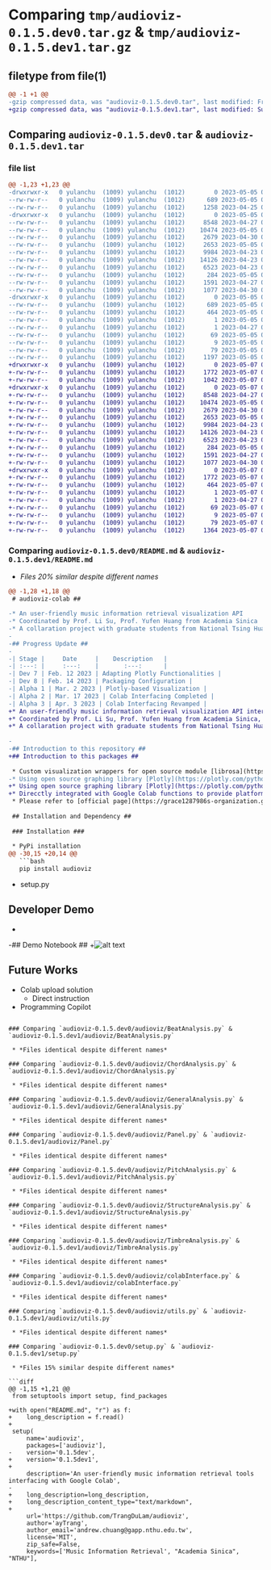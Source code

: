 # Comparing `tmp/audioviz-0.1.5.dev0.tar.gz` & `tmp/audioviz-0.1.5.dev1.tar.gz`

## filetype from file(1)

```diff
@@ -1 +1 @@
-gzip compressed data, was "audioviz-0.1.5.dev0.tar", last modified: Fri May  5 03:26:26 2023, max compression
+gzip compressed data, was "audioviz-0.1.5.dev1.tar", last modified: Sun May  7 03:02:06 2023, max compression
```

## Comparing `audioviz-0.1.5.dev0.tar` & `audioviz-0.1.5.dev1.tar`

### file list

```diff
@@ -1,23 +1,23 @@
-drwxrwxr-x   0 yulanchu  (1009) yulanchu  (1012)        0 2023-05-05 03:26:26.001868 audioviz-0.1.5.dev0/
--rw-rw-r--   0 yulanchu  (1009) yulanchu  (1012)      689 2023-05-05 03:26:26.001868 audioviz-0.1.5.dev0/PKG-INFO
--rw-rw-r--   0 yulanchu  (1009) yulanchu  (1012)     1258 2023-04-25 05:51:15.000000 audioviz-0.1.5.dev0/README.md
-drwxrwxr-x   0 yulanchu  (1009) yulanchu  (1012)        0 2023-05-05 03:26:25.997868 audioviz-0.1.5.dev0/audioviz/
--rw-rw-r--   0 yulanchu  (1009) yulanchu  (1012)     8548 2023-04-27 03:14:29.000000 audioviz-0.1.5.dev0/audioviz/BeatAnalysis.py
--rw-rw-r--   0 yulanchu  (1009) yulanchu  (1012)    10474 2023-05-05 03:22:56.000000 audioviz-0.1.5.dev0/audioviz/ChordAnalysis.py
--rw-rw-r--   0 yulanchu  (1009) yulanchu  (1012)     2679 2023-04-30 07:22:36.000000 audioviz-0.1.5.dev0/audioviz/GeneralAnalysis.py
--rw-rw-r--   0 yulanchu  (1009) yulanchu  (1012)     2653 2023-05-05 03:17:01.000000 audioviz-0.1.5.dev0/audioviz/Panel.py
--rw-rw-r--   0 yulanchu  (1009) yulanchu  (1012)     9984 2023-04-23 03:57:05.000000 audioviz-0.1.5.dev0/audioviz/PitchAnalysis.py
--rw-rw-r--   0 yulanchu  (1009) yulanchu  (1012)    14126 2023-04-23 04:28:52.000000 audioviz-0.1.5.dev0/audioviz/StructureAnalysis.py
--rw-rw-r--   0 yulanchu  (1009) yulanchu  (1012)     6523 2023-04-23 03:57:05.000000 audioviz-0.1.5.dev0/audioviz/TimbreAnalysis.py
--rw-rw-r--   0 yulanchu  (1009) yulanchu  (1012)      284 2023-05-05 03:18:02.000000 audioviz-0.1.5.dev0/audioviz/__init__.py
--rw-rw-r--   0 yulanchu  (1009) yulanchu  (1012)     1591 2023-04-27 03:14:12.000000 audioviz-0.1.5.dev0/audioviz/colabInterface.py
--rw-rw-r--   0 yulanchu  (1009) yulanchu  (1012)     1077 2023-04-30 07:26:37.000000 audioviz-0.1.5.dev0/audioviz/utils.py
-drwxrwxr-x   0 yulanchu  (1009) yulanchu  (1012)        0 2023-05-05 03:26:26.001868 audioviz-0.1.5.dev0/audioviz.egg-info/
--rw-rw-r--   0 yulanchu  (1009) yulanchu  (1012)      689 2023-05-05 03:26:25.000000 audioviz-0.1.5.dev0/audioviz.egg-info/PKG-INFO
--rw-rw-r--   0 yulanchu  (1009) yulanchu  (1012)      464 2023-05-05 03:26:25.000000 audioviz-0.1.5.dev0/audioviz.egg-info/SOURCES.txt
--rw-rw-r--   0 yulanchu  (1009) yulanchu  (1012)        1 2023-05-05 03:26:25.000000 audioviz-0.1.5.dev0/audioviz.egg-info/dependency_links.txt
--rw-rw-r--   0 yulanchu  (1009) yulanchu  (1012)        1 2023-04-27 03:19:27.000000 audioviz-0.1.5.dev0/audioviz.egg-info/not-zip-safe
--rw-rw-r--   0 yulanchu  (1009) yulanchu  (1012)       69 2023-05-05 03:26:25.000000 audioviz-0.1.5.dev0/audioviz.egg-info/requires.txt
--rw-rw-r--   0 yulanchu  (1009) yulanchu  (1012)        9 2023-05-05 03:26:25.000000 audioviz-0.1.5.dev0/audioviz.egg-info/top_level.txt
--rw-rw-r--   0 yulanchu  (1009) yulanchu  (1012)       79 2023-05-05 03:26:26.001868 audioviz-0.1.5.dev0/setup.cfg
--rw-rw-r--   0 yulanchu  (1009) yulanchu  (1012)     1197 2023-05-05 03:25:30.000000 audioviz-0.1.5.dev0/setup.py
+drwxrwxr-x   0 yulanchu  (1009) yulanchu  (1012)        0 2023-05-07 03:02:06.673739 audioviz-0.1.5.dev1/
+-rw-rw-r--   0 yulanchu  (1009) yulanchu  (1012)     1772 2023-05-07 03:02:06.673739 audioviz-0.1.5.dev1/PKG-INFO
+-rw-rw-r--   0 yulanchu  (1009) yulanchu  (1012)     1042 2023-05-07 02:59:39.000000 audioviz-0.1.5.dev1/README.md
+drwxrwxr-x   0 yulanchu  (1009) yulanchu  (1012)        0 2023-05-07 03:02:06.673739 audioviz-0.1.5.dev1/audioviz/
+-rw-rw-r--   0 yulanchu  (1009) yulanchu  (1012)     8548 2023-04-27 03:14:29.000000 audioviz-0.1.5.dev1/audioviz/BeatAnalysis.py
+-rw-rw-r--   0 yulanchu  (1009) yulanchu  (1012)    10474 2023-05-05 03:22:56.000000 audioviz-0.1.5.dev1/audioviz/ChordAnalysis.py
+-rw-rw-r--   0 yulanchu  (1009) yulanchu  (1012)     2679 2023-04-30 07:22:36.000000 audioviz-0.1.5.dev1/audioviz/GeneralAnalysis.py
+-rw-rw-r--   0 yulanchu  (1009) yulanchu  (1012)     2653 2023-05-05 03:17:01.000000 audioviz-0.1.5.dev1/audioviz/Panel.py
+-rw-rw-r--   0 yulanchu  (1009) yulanchu  (1012)     9984 2023-04-23 03:57:05.000000 audioviz-0.1.5.dev1/audioviz/PitchAnalysis.py
+-rw-rw-r--   0 yulanchu  (1009) yulanchu  (1012)    14126 2023-04-23 04:28:52.000000 audioviz-0.1.5.dev1/audioviz/StructureAnalysis.py
+-rw-rw-r--   0 yulanchu  (1009) yulanchu  (1012)     6523 2023-04-23 03:57:05.000000 audioviz-0.1.5.dev1/audioviz/TimbreAnalysis.py
+-rw-rw-r--   0 yulanchu  (1009) yulanchu  (1012)      284 2023-05-05 03:18:02.000000 audioviz-0.1.5.dev1/audioviz/__init__.py
+-rw-rw-r--   0 yulanchu  (1009) yulanchu  (1012)     1591 2023-04-27 03:14:12.000000 audioviz-0.1.5.dev1/audioviz/colabInterface.py
+-rw-rw-r--   0 yulanchu  (1009) yulanchu  (1012)     1077 2023-04-30 07:26:37.000000 audioviz-0.1.5.dev1/audioviz/utils.py
+drwxrwxr-x   0 yulanchu  (1009) yulanchu  (1012)        0 2023-05-07 03:02:06.673739 audioviz-0.1.5.dev1/audioviz.egg-info/
+-rw-rw-r--   0 yulanchu  (1009) yulanchu  (1012)     1772 2023-05-07 03:02:06.000000 audioviz-0.1.5.dev1/audioviz.egg-info/PKG-INFO
+-rw-rw-r--   0 yulanchu  (1009) yulanchu  (1012)      464 2023-05-07 03:02:06.000000 audioviz-0.1.5.dev1/audioviz.egg-info/SOURCES.txt
+-rw-rw-r--   0 yulanchu  (1009) yulanchu  (1012)        1 2023-05-07 03:02:06.000000 audioviz-0.1.5.dev1/audioviz.egg-info/dependency_links.txt
+-rw-rw-r--   0 yulanchu  (1009) yulanchu  (1012)        1 2023-04-27 03:19:27.000000 audioviz-0.1.5.dev1/audioviz.egg-info/not-zip-safe
+-rw-rw-r--   0 yulanchu  (1009) yulanchu  (1012)       69 2023-05-07 03:02:06.000000 audioviz-0.1.5.dev1/audioviz.egg-info/requires.txt
+-rw-rw-r--   0 yulanchu  (1009) yulanchu  (1012)        9 2023-05-07 03:02:06.000000 audioviz-0.1.5.dev1/audioviz.egg-info/top_level.txt
+-rw-rw-r--   0 yulanchu  (1009) yulanchu  (1012)       79 2023-05-07 03:02:06.673739 audioviz-0.1.5.dev1/setup.cfg
+-rw-rw-r--   0 yulanchu  (1009) yulanchu  (1012)     1364 2023-05-07 03:01:28.000000 audioviz-0.1.5.dev1/setup.py
```

### Comparing `audioviz-0.1.5.dev0/README.md` & `audioviz-0.1.5.dev1/README.md`

 * *Files 20% similar despite different names*

```diff
@@ -1,28 +1,18 @@
 # audioviz-colab ##
 
-* An user-friendly music information retrieval visualization API
-* Coordinated by Prof. Li Su, Prof. Yufen Huang from Academia Sinica
-* A collaration project with graduate students from National Tsing Hua University
-
-## Progress Update ##
-
-| Stage |     Date     |    Description   |
-| :---: |     :---:    |       :---:      |
-| Dev 7 | Feb. 12 2023 | Adapting Plotly Functionalities |
-| Dev 8 | Feb. 14 2023 | Packaging Configuration |
-| Alpha 1 | Mar. 2 2023 | Plotly-based Visualization |
-| Alpha 2 | Mar. 17 2023 | Colab Interfacing Completed |
-| Alpha 3 | Apr. 3 2023 | Colab Interfacing Revamped |
+* An user-friendly music information retrieval visualization API interfacing with Google Colab
+* Coordinated by Prof. Li Su, Prof. Yufen Huang from Academia Sinica, Taipei, Taiwan
+* A collaration project with graduate students from National Tsing Hua University, Hsinchu, Taiwan
 
-
-## Introduction to this repository ##
+## Introduction to this packages ##
 
 * Custom visualization wrappers for open source module [librosa](https://librosa.org/doc/latest/index.html)
-* Using open source graphing library [Plotly](https://plotly.com/python/) to enhance user experience
+* Using open source graphing library [Plotly](https://plotly.com/python/) to enhance visualization capabilities
+* Direcctly integrated with Google Colab functions to provide platform-free user experience
 * Please refer to [official page](https://grace1287986s-organization.gitbook.io/musicai-ui-space-v2/) for more details
 
 ## Installation and Dependency ##
 
 ### Installation ###
 
 * PyPi installation
@@ -30,15 +20,14 @@
   ```bash
   pip install audioviz
   ```
 
 * setup.py
 
 ## Developer Demo ##
-
-## Demo Notebook ##
+![alt text](panel.png "Title")
 
 ## Future Works ##
 
 * Colab upload solution
   * Direct instruction
 * Programming Copilot
```

### Comparing `audioviz-0.1.5.dev0/audioviz/BeatAnalysis.py` & `audioviz-0.1.5.dev1/audioviz/BeatAnalysis.py`

 * *Files identical despite different names*

### Comparing `audioviz-0.1.5.dev0/audioviz/ChordAnalysis.py` & `audioviz-0.1.5.dev1/audioviz/ChordAnalysis.py`

 * *Files identical despite different names*

### Comparing `audioviz-0.1.5.dev0/audioviz/GeneralAnalysis.py` & `audioviz-0.1.5.dev1/audioviz/GeneralAnalysis.py`

 * *Files identical despite different names*

### Comparing `audioviz-0.1.5.dev0/audioviz/Panel.py` & `audioviz-0.1.5.dev1/audioviz/Panel.py`

 * *Files identical despite different names*

### Comparing `audioviz-0.1.5.dev0/audioviz/PitchAnalysis.py` & `audioviz-0.1.5.dev1/audioviz/PitchAnalysis.py`

 * *Files identical despite different names*

### Comparing `audioviz-0.1.5.dev0/audioviz/StructureAnalysis.py` & `audioviz-0.1.5.dev1/audioviz/StructureAnalysis.py`

 * *Files identical despite different names*

### Comparing `audioviz-0.1.5.dev0/audioviz/TimbreAnalysis.py` & `audioviz-0.1.5.dev1/audioviz/TimbreAnalysis.py`

 * *Files identical despite different names*

### Comparing `audioviz-0.1.5.dev0/audioviz/colabInterface.py` & `audioviz-0.1.5.dev1/audioviz/colabInterface.py`

 * *Files identical despite different names*

### Comparing `audioviz-0.1.5.dev0/audioviz/utils.py` & `audioviz-0.1.5.dev1/audioviz/utils.py`

 * *Files identical despite different names*

### Comparing `audioviz-0.1.5.dev0/setup.py` & `audioviz-0.1.5.dev1/setup.py`

 * *Files 15% similar despite different names*

```diff
@@ -1,15 +1,21 @@
 from setuptools import setup, find_packages
 
+with open("README.md", "r") as f:
+    long_description = f.read()
+
 setup(
     name='audioviz',
     packages=['audioviz'],
-    version='0.1.5dev',
+    version='0.1.5dev1',
+    
     description='An user-friendly music information retrieval tools interfacing with Google Colab',
-
+    long_description=long_description,
+    long_description_content_type="text/markdown",
+    
     url='https://github.com/TrangDuLam/audioviz',
     author='ayTrang',
     author_email='andrew.chuang@gapp.nthu.edu.tw',
     license='MIT',
     zip_safe=False,
     keywords=['Music Information Retrieval', "Academia Sinica", "NTHU"],
```

